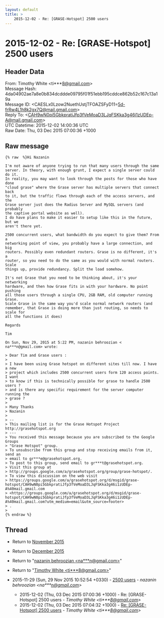 ```yaml
---
layout: default
title: >
    2015-12-02 - Re: [GRASE-Hotspot] 2500 users
---
```


# 2015-12-02 - Re: [GRASE-Hotspot] 2500 users

## Header Data

From: Timothy White \<ti***8@gmail.com\><br>
Message Hash: 4da04902ae7a8e0b834dcddde09795f01f51ebb195cddce862b52c167c13a19a<br>
Message ID: \<CAESLx0Lzow2NuethUstjTFOAZSFyD11=5d-frRw4L1h8k2gx7Q@mail.gmail.com\><br>
Reply To: \<CAH9wN0pi5GbkpratiJfp3fVeMoaD3LJqFSKka3g46i1zUDEp-A@mail.gmail.com\><br>
UTC Datetime: 2015-12-02 14:00:36 UTC<br>
Raw Date: Thu, 03 Dec 2015 07:00:36 +1000<br>

## Raw message

```
{% raw  %}Hi Nazanin

I'm not aware of anyone trying to run that many users through the same
server. In theory, with enough grunt, I expect a single server could do it.
In reality, you may want to look through the posts for those who have done
"cloud grase" where the Grase server has multiple servers that connect back
to it, but the traffic flows through each of the access servers, and the
Grase server just does the Radius Server and MySQL servers (and probably
the captive portal website as well).
I do have plans to make it easier to setup like this in the future, but we
aren't there yet.

2500 concurrent users, what bandwidth do you expect to give them? From a
networking point of view, you probably have a large connection, and big
routers. Possibly even redundant routers. Grase is no different, it's a
router, so you need to do the same as you would with normal routers. Scale
things up, provide redundancy. Split the load somehow.

It's not Grase that you need to be thinking about, it's your networking
hardware, and then how Grase fits in with your hardware. No point pushing
all those users through a single CPU, 2GB RAM, old computer running Grase.
Scale Grase in the same way you'd scale normal network routers (and
remember, that Grase is doing more than just routing, so needs to scale for
all the functions it does)

Regards

Tim

On Sun, Nov 29, 2015 at 5:22 PM, nazanin behroozian <
na***n@gmail.com> wrote:

> Dear Tim and Grase users :
>
> I have been using Grase hotspot on different sites till now. I have a new
> project which includes 2500 concurrent users form 120 access points. I want
> to know if this is technically possible for grase to handle 2500 users ?
> and is there any specific requirement for the server computer running the
> grase ?
>
> Many Thanks
> Nazanin
>
> --
> This mailing list is for the Grase Hotspot Project http://grasehotspot.org
> ---
> You received this message because you are subscribed to the Google Groups
> "Grase Hotspot" group.
> To unsubscribe from this group and stop receiving emails from it, send an
> email to gr***e@grasehotspot.org.
> To post to this group, send email to gr***t@grasehotspot.org.
> Visit this group at
> http://groups.google.com/a/grasehotspot.org/group/grase-hotspot/.
> To view this discussion on the web visit
> https://groups.google.com/a/grasehotspot.org/d/msgid/grase-hotspot/CAH9wN0pi5GbkpratiJfp3fVeMoaD3LJqFSKka3g46i1zUDEp-A%40mail.gmail.com
> <https://groups.google.com/a/grasehotspot.org/d/msgid/grase-hotspot/CAH9wN0pi5GbkpratiJfp3fVeMoaD3LJqFSKka3g46i1zUDEp-A%40mail.gmail.com?utm_medium=email&utm_source=footer>
> .
>
{% endraw %}
```

## Thread

+ Return to [November 2015](/archive/2015/11)
+ Return to [December 2015](/archive/2015/12)

+ Return to "[nazanin behroozian <na***n<span>@</span>gmail.com>](/authors/na___n_at_gmail_com)"
+ Return to "[Timothy White <ti***8<span>@</span>gmail.com>](/authors/ti___8_at_gmail_com)"

+ 2015-11-29 (Sun, 29 Nov 2015 10:52:54 +0330) - [2500 users](/archive/2015/11/ac95e27b59c287d49d67018205bd78c5766a104b2cbf5ceeceb46fb28d9028eb) - _nazanin behroozian \<na***n@gmail.com\>_
  + 2015-12-02 (Thu, 03 Dec 2015 07:00:36 +1000) - Re: [GRASE-Hotspot] 2500 users - _Timothy White \<ti***8@gmail.com\>_
  + 2015-12-02 (Thu, 03 Dec 2015 07:04:32 +1000) - [Re: [GRASE-Hotspot] 2500 users](/archive/2015/12/504fe2ef5cddf69c6606e574d0af4e6b14b6630bc025781de573dcb43078e713) - _Timothy White \<ti***8@gmail.com\>_

